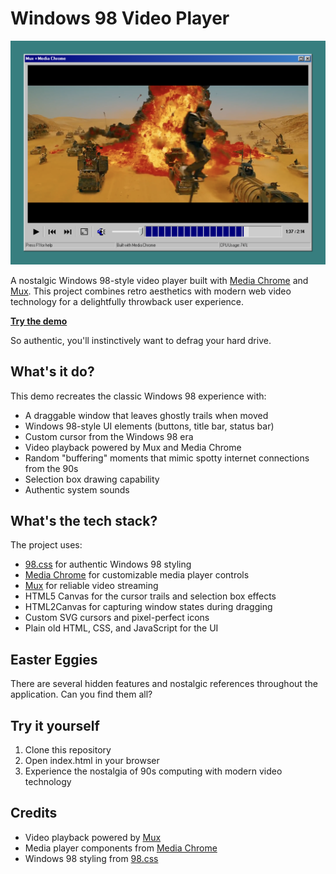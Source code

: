 # Windows 98 Video Player

<img src="./img/preview@2x.png" alt="Windows 98 Video Player" width="600" />

A nostalgic Windows 98-style video player built with [Media Chrome](https://www.media-chrome.org/) and [Mux](https://mux.com/). This project combines retro aesthetics with modern web video technology for a delightfully throwback user experience.

**[Try the demo](https://davekiss.github.io/media-chrome-98/)**

So authentic, you'll instinctively want to defrag your hard drive.

## What's it do?

This demo recreates the classic Windows 98 experience with:

- A draggable window that leaves ghostly trails when moved
- Windows 98-style UI elements (buttons, title bar, status bar)
- Custom cursor from the Windows 98 era
- Video playback powered by Mux and Media Chrome
- Random "buffering" moments that mimic spotty internet connections from the 90s
- Selection box drawing capability
- Authentic system sounds

## What's the tech stack?

The project uses:

- [98.css](https://jdan.github.io/98.css/) for authentic Windows 98 styling
- [Media Chrome](https://www.media-chrome.org/) for customizable media player controls
- [Mux](https://mux.com/) for reliable video streaming
- HTML5 Canvas for the cursor trails and selection box effects
- HTML2Canvas for capturing window states during dragging
- Custom SVG cursors and pixel-perfect icons
- Plain old HTML, CSS, and JavaScript for the UI

## Easter Eggies

There are several hidden features and nostalgic references throughout the application. Can you find them all?

## Try it yourself

1. Clone this repository
2. Open index.html in your browser
3. Experience the nostalgia of 90s computing with modern video technology

## Credits

- Video playback powered by [Mux](https://mux.com/)
- Media player components from [Media Chrome](https://www.media-chrome.org/)
- Windows 98 styling from [98.css](https://jdan.github.io/98.css/)
